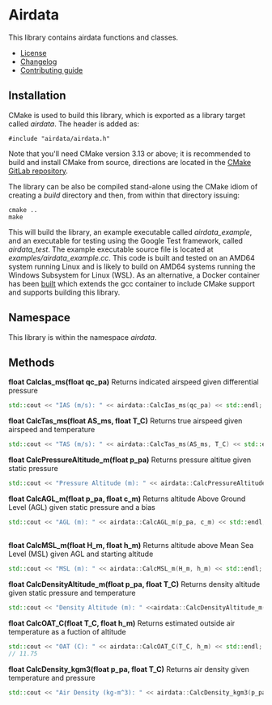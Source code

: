 # Airdata
This library contains airdata functions and classes.
   * [License](LICENSE.md)
   * [Changelog](CHANGELOG.md)
   * [Contributing guide](CONTRIBUTING.md)

## Installation
CMake is used to build this library, which is exported as a library target called *airdata*. The header is added as:

```
#include "airdata/airdata.h"
```

Note that you'll need CMake version 3.13 or above; it is recommended to build and install CMake from source, directions are located in the [CMake GitLab repository](https://github.com/Kitware/CMake).

The library can be also be compiled stand-alone using the CMake idiom of creating a *build* directory and then, from within that directory issuing:

```
cmake ..
make
```

This will build the library, an example executable called *airdata_example*, and an executable for testing using the Google Test framework, called *airdata_test*. The example executable source file is located at *examples/airdata_example.cc*. This code is built and tested on an AMD64 system running Linux and is likely to build on AMD64 systems running the Windows Subsystem for Linux (WSL). As an alternative, a Docker container has been [built](https://hub.docker.com/r/flybrianfly/gcc-cmake) which extends the gcc container to include CMake support and supports building this library.

## Namespace
This library is within the namespace *airdata*.

## Methods

**float CalcIas_ms(float qc_pa)** Returns indicated airspeed given differential pressure
```C++
std::cout << "IAS (m/s): " << airdata::CalcIas_ms(qc_pa) << std::endl;  // 28.5457
```

**float CalcTas_ms(float AS_ms, float T_C)** Returns true airspeed given airspeed and temperature
``` C++
std::cout << "TAS (m/s): " << airdata::CalcTas_ms(AS_ms, T_C) << std::endl;  // 30
```

**float CalcPressureAltitude_m(float p_pa)** Returns pressure altitue given static pressure
``` C++
std::cout << "Pressure Altitude (m): " << airdata::CalcPressureAltitude_m(p_pa) << std::endl;  // 0
```

**float CalcAGL_m(float p_pa, float c_m)** Returns altitude Above Ground Level (AGL) given static pressure and a bias
``` C++
std::cout << "AGL (m): " << airdata::CalcAGL_m(p_pa, c_m) << std::endl;  // -100
  
```

**float CalcMSL_m(float H_m, float h_m)** Returns altitude above Mean Sea Level (MSL) given AGL and starting altitude
``` C++
std::cout << "MSL (m): " << airdata::CalcMSL_m(H_m, h_m) << std::endl;  // 1000
```

**float CalcDensityAltitude_m(float p_pa, float T_C)** Returns density altitude given static pressure and temperature
``` C++
std::cout << "Density Altitude (m): " <<airdata::CalcDensityAltitude_m(p_pa, T_C) << std::endl;  // 0
```

**float CalcOAT_C(float T_C, float h_m)** Returns estimated outside air temperature as a fuction of altitude
``` C++
std::cout << "OAT (C): " << airdata::CalcOAT_C(T_C, h_m) << std::endl;  
// 11.75
```
 
**float CalcDensity_kgm3(float p_pa, float T_C)** Returns air density given temperature and pressure
``` C++
std::cout << "Air Density (kg-m^3): " << airdata::CalcDensity_kgm3(p_pa, T_C) << std::endl;  // 1.225
```
